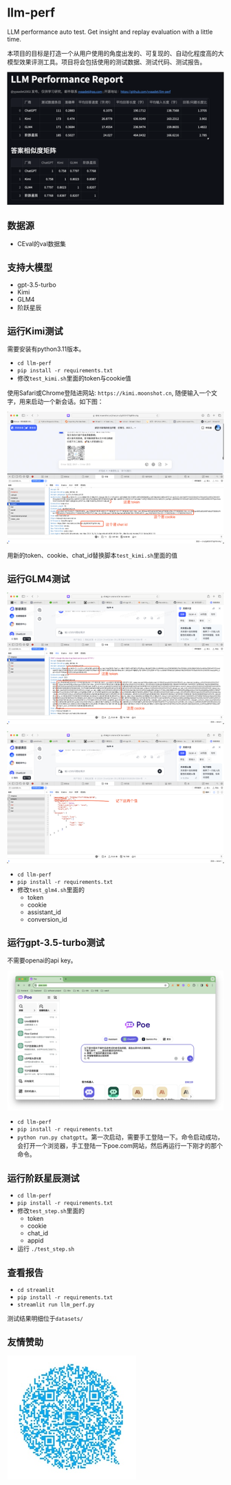 # llm-perf
LLM performance auto test. Get insight and replay evaluation with a little time.

本项目的目标是打造一个从用户使用的角度出发的、可复现的、自动化程度高的大模型效果评测工具。项目将会包括使用的测试数据、测试代码、测试报告。

![](./snapshots/dashboard.png)

## 数据源

- CEval的val数据集

## 支持大模型

- gpt-3.5-turbo
- Kimi
- GLM4
- 阶跃星辰

## 运行Kimi测试

需要安装有python3.11版本。

- `cd llm-perf`
- `pip install -r requirements.txt`
- 修改`test_kimi.sh`里面的token与cookie值

使用Safari或Chrome登陆进网站: `https://kimi.moonshot.cn`, 随便输入一个文字，用来启动一个新会话。如下图：

![](./snapshots/kimi_help.png)

用新的token、cookie、chat_id替换脚本`test_kimi.sh`里面的值

## 运行GLM4测试

![](./snapshots/glm4-run1.png)

![](./snapshots/glm4-run2.png)

- `cd llm-perf`
- `pip install -r requirements.txt`
- 修改`test_glm4.sh`里面的
    - token
    - cookie
    - assistant_id
    - conversion_id


## 运行gpt-3.5-turbo测试

不需要openai的api key。

![](./snapshots/chatgpt-run.png)

- `cd llm-perf`
- `pip install -r requirements.txt`
- `python run.py chatgptt`。第一次启动，需要手工登陆一下。命令启动成功，会打开一个浏览器，手工登陆一下poe.com网站，然后再运行一下刚才的那个命令。

## 运行阶跃星辰测试

- `cd llm-perf`
- `pip install -r requirements.txt`
- 修改`test_step.sh`里面的
    - token
    - cookie
    - chat_id 
    - appid 
- 运行 `./test_step.sh`

## 查看报告

- `cd streamlit`
- `pip install -r requirements.txt`
- `streamlit run llm_perf.py`

测试结果明细位于`datasets/`

## 友情赞助

![](./snapshots/zhifubao_donate.JPG)